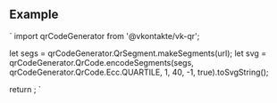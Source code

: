 ## Example

`
import qrCodeGenerator from '@vkontakte/vk-qr';

let segs = qrCodeGenerator.QrSegment.makeSegments(url);
let svg = qrCodeGenerator.QrCode.encodeSegments(segs, qrCodeGenerator.QrCode.Ecc.QUARTILE, 1, 40, -1, true).toSvgString();

return <span dangerouslySetInnerHTML={{svg}}/>;
`
